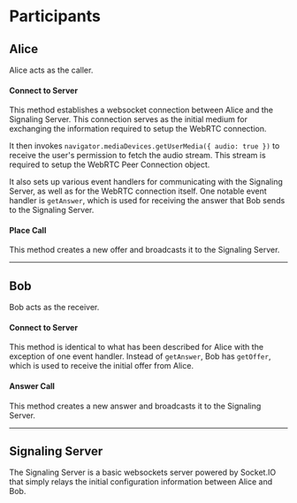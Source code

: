 # Participants

## Alice
Alice acts as the caller.
#### Connect to Server
This method establishes a websocket connection between Alice and the Signaling Server. This connection serves as the initial medium for exchanging the information required to setup the WebRTC connection. 

It then invokes `navigator.mediaDevices.getUserMedia({ audio: true })` to receive the user's permission to fetch the audio stream. This stream is required to setup the WebRTC Peer Connection object. 

It also sets up various event handlers for communicating with the Signaling Server, as well as for the WebRTC connection itself.
One notable event handler is `getAnswer`, which is used for receiving the answer that Bob sends to the Signaling Server.

#### Place Call
This method creates a new offer and broadcasts it to the Signaling Server.

---
## Bob
Bob acts as the receiver.
#### Connect to Server
This method is identical to what has been described for Alice with the exception of one event handler. Instead of `getAnswer`, Bob has `getOffer`, which is used to receive the initial offer from Alice.

#### Answer Call
This method creates a new answer and broadcasts it to the Signaling Server.

---
## Signaling Server
The Signaling Server is a basic websockets server powered by Socket.IO that simply relays the initial configuration information between Alice and Bob.
